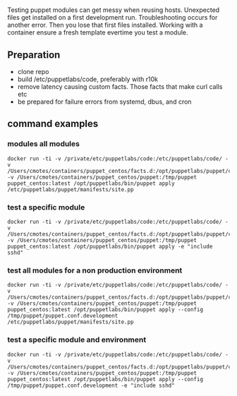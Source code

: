 #
Testing puppet modules can get messy when reusing hosts. Unexpected files get installed on a first development run. Troubleshooting occurs for another error. Then you lose that first files installed. Working with a container ensure a fresh template evertime you test a module.
## Preparation
* clone repo
* build /etc/puppetlabs/code, preferably with r10k
* remove latency causing custom facts. Those facts that make curl calls etc
* be prepared for failure errors from systemd, dbus, and cron
## command examples
### modules all modules
```
docker run -ti -v /private/etc/puppetlabs/code:/etc/puppetlabs/code/ -v /Users/cmotes/containers/puppet_centos/facts.d:/opt/puppetlabs/puppet/cache/facts.d -v /Users/cmotes/containers/puppet_centos/puppet:/tmp/puppet puppet_centos:latest /opt/puppetlabs/bin/puppet apply /etc/puppetlabs/puppet/manifests/site.pp
```
### test a specific module
```
docker run -ti -v /private/etc/puppetlabs/code:/etc/puppetlabs/code/ -v /Users/cmotes/containers/puppet_centos/facts.d:/opt/puppetlabs/puppet/cache/facts.d -v /Users/cmotes/containers/puppet_centos/puppet:/tmp/puppet puppet_centos:latest /opt/puppetlabs/bin/puppet apply -e "include sshd"
```
### test all modules for a non production environment
```
docker run -ti -v /private/etc/puppetlabs/code:/etc/puppetlabs/code/ -v /Users/cmotes/containers/puppet_centos/facts.d:/opt/puppetlabs/puppet/cache/facts.d -v /Users/cmotes/containers/puppet_centos/puppet:/tmp/puppet puppet_centos:latest /opt/puppetlabs/bin/puppet apply --config /tmp/puppet/puppet.conf.development /etc/puppetlabs/puppet/manifests/site.pp
```
### test a specific module and environment
```
docker run -ti -v /private/etc/puppetlabs/code:/etc/puppetlabs/code/ -v /Users/cmotes/containers/puppet_centos/facts.d:/opt/puppetlabs/puppet/cache/facts.d -v /Users/cmotes/containers/puppet_centos/puppet:/tmp/puppet puppet_centos:latest /opt/puppetlabs/bin/puppet apply --config /tmp/puppet/puppet.conf.development -e "include sshd"
```

